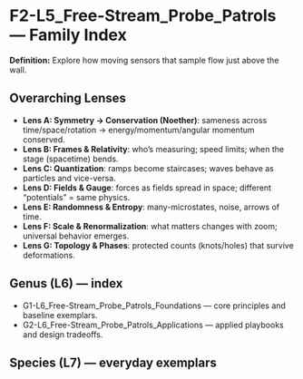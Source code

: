 # F2-L5_Free-Stream_Probe_Patrols — Family Index
**Definition:** Explore how moving sensors that sample flow just above the wall.

## Overarching Lenses

- **Lens A: Symmetry -> Conservation (Noether)**: sameness across time/space/rotation → energy/momentum/angular momentum conserved.
- **Lens B: Frames & Relativity**: who’s measuring; speed limits; when the stage (spacetime) bends.
- **Lens C: Quantization**: ramps become staircases; waves behave as particles and vice-versa.
- **Lens D: Fields & Gauge**: forces as fields spread in space; different “potentials” = same physics.
- **Lens E: Randomness & Entropy**: many-microstates, noise, arrows of time.
- **Lens F: Scale & Renormalization**: what matters changes with zoom; universal behavior emerges.
- **Lens G: Topology & Phases**: protected counts (knots/holes) that survive deformations.

## Genus (L6) — index
- G1-L6_Free-Stream_Probe_Patrols_Foundations — core principles and baseline exemplars.
- G2-L6_Free-Stream_Probe_Patrols_Applications — applied playbooks and design tradeoffs.

## Species (L7) — everyday exemplars

